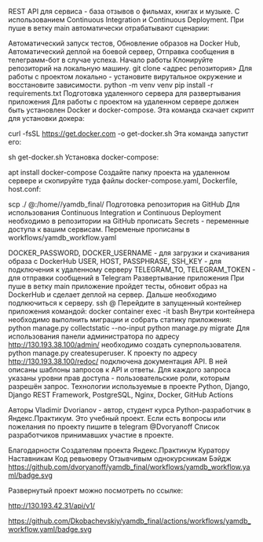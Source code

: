 REST API для сервиса - база отзывов о фильмах, книгах и музыке.
С использованием Continuous Integration и Continuous Deployment. При пуше в ветку main автоматически отрабатывают сценарии:

Автоматический запуск тестов,
Обновление образов на Docker Hub,
Автоматический деплой на боевой сервер,
Отправка сообщения в телеграмм-бот в случае успеха.
Начало работы
Клонируйте репозиторий на локальную машину.
git clone <адрес репозитория>
Для работы с проектом локально - установите вирутальное окружение и восстановите зависимости.
python -m venv venv
pip install -r requirements.txt 
Подготовка удаленного сервера для развертывания приложения
Для работы с проектом на удаленном сервере должен быть установлен Docker и docker-compose. Эта команда скачает скрипт для установки докера:

curl -fsSL https://get.docker.com -o get-docker.sh
Эта команда запустит его:

sh get-docker.sh
Установка docker-compose:

apt install docker-compose
Создайте папку проекта на удаленном сервере и скопируйте туда файлы docker-compose.yaml, Dockerfile, host.conf:

scp ./<FILENAME> <USER>@<HOST>:/home/<USER>/yamdb_final/
Подготовка репозитория на GitHub
Для использования Continuous Integration и Continuous Deployment необходимо в репозитории на GitHub прописать Secrets - переменные доступа к вашим сервисам. Переменые прописаны в workflows/yamdb_workflow.yaml

DOCKER_PASSWORD, DOCKER_USERNAME - для загрузки и скачивания образа с DockerHub
USER, HOST, PASSPHRASE, SSH_KEY - для подключения к удаленному серверу
TELEGRAM_TO, TELEGRAM_TOKEN - для отправки сообщений в Telegram
Развертывание приложения
При пуше в ветку main приложение пройдет тесты, обновит образ на DockerHub и сделает деплой на сервер. Дальше необходимо подлкючиться к серверу.
ssh <USER>@<HOST>
Перейдите в запущенный контейнер приложения командой:
docker container exec -it <CONTAINER ID> bash
Внутри контейнера необходимо выполнить миграции и собрать статику приложения:
python manage.py collectstatic --no-input
python manage.py migrate
Для использования панели администратора по адресу http://130.193.38.100/admin/ необходимо создать суперпользователя.
python manage.py createsuperuser.
К проекту по адресу http://130.193.38.100/redoc/ подключена документация API. В ней описаны шаблоны запросов к API и ответы. Для каждого запроса указаны уровни прав доступа - пользовательские роли, которым разрешён запрос.
Технологии используемые в проекте
Python, Django, Django REST Framework, PostgreSQL, Nginx, Docker, GitHub Actions

Авторы
Vladimir Dvorianov - автор, студент курса Python-разработчик в Яндекс.Практикум. Это учебный проект. Если есть вопросы или пожелания по проекту пишите в telegram @Dvoryanoff
Список разработчиков принимавших участие в проекте.

Благодарности
Создателям проекта Яндекс.Практикум
Куратору
Наставникам
Код ревьюверу
Отзывчивым однокурсникам
Бэйдж
https://github.com/dvoryanoff/yamdb_final/workflows/yamdb_workflow.yaml/badge.svg

Развернутый проект можно посмотреть по ссылке:

http://130.193.42.31/api/v1/

https://github.com/Dkobachevskiy/yamdb_final/actions/workflows/yamdb_workflow.yaml/badge.svg
